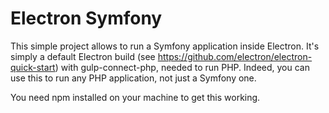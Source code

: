 Electron Symfony
================

This simple project allows to run a Symfony application inside Electron.
It's simply a default Electron build (see https://github.com/electron/electron-quick-start)
with gulp-connect-php, needed to run PHP.
Indeed, you can use this to run any PHP application, not just a Symfony one.

You need npm installed on your machine to get this working.



